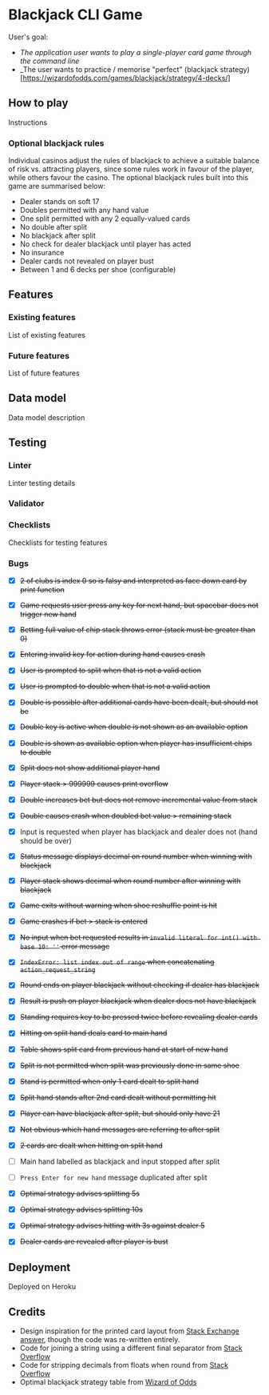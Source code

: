 # Blackjack CLI Game

User's goal:
  - _The application user wants to play a single-player card game through the command line_
  - _The user wants to practice / memorise "perfect" (blackjack strategy)[https://wizardofodds.com/games/blackjack/strategy/4-decks/]

## How to play

Instructions

### Optional blackjack rules

Individual casinos adjust the rules of blackjack to achieve a suitable balance of risk vs. attracting players, since some rules work in favour of the player, while others favour the casino. The optional blackjack rules built into this game are summarised below:

 - Dealer stands on soft 17
 - Doubles permitted with any hand value
 - One split permitted with any 2 equally-valued cards
 - No double after split
 - No blackjack after split
 - No check for dealer blackjack until player has acted
 - No insurance
 - Dealer cards not revealed on player bust
 - Between 1 and 6 decks per shoe (configurable)

## Features

### Existing features

List of existing features

### Future features

List of future features

## Data model

Data model description

## Testing

### Linter

Linter testing details

### Validator

### Checklists

Checklists for testing features

### Bugs

  - [x] ~~2 of clubs is index 0 so is falsy and interpreted as face down card by print function~~
  - [x] ~~Game requests user press any key for next hand, but spacebar does not trigger new hand~~
  - [x] ~~Betting full value of chip stack throws error (stack must be greater than 0)~~
  - [x] ~~Entering invalid key for action during hand causes crash~~
  - [x] ~~User is prompted to split when that is not a valid action~~
  - [x] ~~User is prompted to double when that is not a valid action~~
  - [x] ~~Double is possible after additional cards have been dealt, but should not be~~
  - [x] ~~Double key is active when double is not shown as an available option~~
  - [x] ~~Double is shown as available option when player has insufficient chips to double~~
  - [x] ~~Split does not show additional player hand~~
  - [x] ~~Player stack > 999999 causes print overflow~~
  - [x] ~~Double increases bet but does not remove incremental value from stack~~
  - [x] ~~Double causes crash when doubled bet value > remaining stack~~
  - [x] Input is requested when player has blackjack and dealer does not (hand should be over)
  - [x] ~~Status message displays decimal on round number when winning with blackjack~~
  - [x] ~~Player stack shows decimal when round number after winning with blackjack~~
  - [x] ~~Game exits without warning when shoe reshuffle point is hit~~
  - [x] ~~Game crashes if bet > stack is entered~~
  - [x] ~~No input when bet requested results in `invalid literal for int() with base 10: ''` error message~~
  - [x] ~~`IndexError: list index out of range` when concatenating `action_request_string`~~
  - [x] ~~Round ends on player blackjack without checking if dealer has blackjack~~
  - [x] ~~Result is push on player blackjack when dealer does not have blackjack~~
  - [x] ~~Standing requires key to be pressed twice before revealing dealer cards~~
  - [x] ~~Hitting on split hand deals card to main hand~~
  - [x] ~~Table shows split card from previous hand at start of new hand~~
  - [x] ~~Split is not permitted when split was previously done in same shoe~~
  - [x] ~~Stand is permitted when only 1 card dealt to split hand~~
  - [x] ~~Split hand stands after 2nd card dealt without permitting hit~~
  - [x] ~~Player can have blackjack after split, but should only have 21~~
  - [x] ~~Not obvious which hand messages are referring to after split~~
  - [x] ~~2 cards are dealt when hitting on split hand~~
  - [ ] Main hand labelled as blackjack and input stopped after split
  - [ ] `Press Enter for new hand` message duplicated after split
  - [x] ~~Optimal strategy advises splitting 5s~~
  - [x] ~~Optimal strategy advises splitting 10s~~
  - [x] ~~Optimal strategy advises hitting with 3s against dealer 5~~
  - [x] ~~Dealer cards are revealed after player is bust~~


## Deployment

Deployed on Heroku

## Credits

  - Design inspiration for the printed card layout from [Stack Exchange answer](https://codereview.stackexchange.com/a/82109), though the code was re-written entirely.
  - Code for joining a string using a different final separator from [Stack Overflow](https://stackoverflow.com/a/30084022/726221)
  - Code for stripping decimals from floats when round from [Stack Overflow](https://stackoverflow.com/questions/2440692/formatting-floats-without-trailing-zeros)
  - Optimal blackjack strategy table from [Wizard of Odds](https://wizardofodds.com/games/blackjack/strategy/4-decks/)